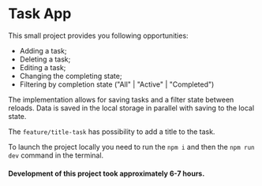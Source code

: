 # Task App

This small project provides you following opportunities:

- Adding a task;
- Deleting a task;
- Editing a task;
- Changing the completing state;
- Filtering by completion state ("All" | "Active" | "Completed")

The implementation allows for saving tasks and a filter state between reloads. Data is saved in the local storage in parallel with saving to the local state.

The `feature/title-task` has possibility to add a title to the task.

To launch the project locally you need to run the `npm i` and then the `npm run dev` command in the terminal.

#### Development of this project took approximately 6-7 hours.
